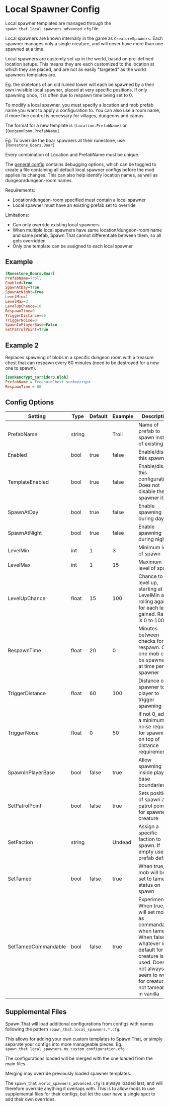 # Local Spawner Config

Local spawner templates are managed through the `spawn_that.local_spawners_advanced.cfg` file.

Local spawners are known internally in the game as `CreatureSpawners`.
Each spawner manages only a single creature, and will never have more than one spawned at a time.

Local spawners are customly set up in the world, based on pre-defined location setups. This means they are each customized to the location at which they are placed, and are not as easily "targeted" as the world spawners templates are. 

Eg. the skeletons of an old ruined tower will each be spawned by a their own invisible local spawner, placed at very specific positions. If only spawning once, it is often due to respawn time being set to 0.

To modify a local spawner, you must specify a location and mob prefab name you want to apply a configuration to.
You can also use a room name, if more fine control is necessary for villages, dungeons and camps.

The format for a new template is `[Location.PrefabName]` or `[DungeonRoom.PrefabName]`. 

Eg.
To override the boar spawners at their runestone, use 
`[Runestone_Boars.Boar]`

Every combination of Location and PrefabName must be unique.

The [general config](general-config.md) contains debugging options, which can be toggled to create a file containing all default local spawner configs before the mod applies its changes.
This can also help identify location names, as well as dungeon/dungeon-room names.

Requirements:
- Location/dungeon-room specified must contain a local spawner
- Local spawner must have an existing prefab set to override

Limitations:
- Can only override existing local spawners
- When multiple local spawners have same location/dungeon-room name and same prefab, Spawn That cannot differentiate between them, so all gets overridden
- Only one template can be assigned to each local spawner

## Example 
``` INI
[Runestone_Boars.Boar]
PrefabName=Troll
Enabled=True
SpawnAtDay=True
SpawnAtNight=True
LevelMin=1
LevelMax=3
LevelUpChance=10
RespawnTime=0
TriggerDistance=60
TriggerNoise=0
SpawnInPlayerBase=False
SetPatrolPoint=True
```

## Example 2
Replaces spawning of blobs in a specific dungeon room with a treasure chest that can respawn every 60 minutes (need to be destroyed for a new one to spawn).

``` INI
[sunkencrypt_Corridor3.Blob]
PrefabName = TreasureChest_sunkencrypt
RespawnTime = 60
```

## Config Options

| Setting | Type | Default | Example | Description |
| --- | --- | --- | --- | --- |
| PrefabName | string | | Troll | Name of prefab to spawn instead of existing |
| Enabled | bool | true | false | Enable/disable this spawner |
| TemplateEnabled | bool | true | false | Enable/disable this configuration. Does not disable the spawner itself |
| SpawnAtDay | bool | true | false | Enable spawning during day. |
| SpawnAtNight | bool | true | false | Enable spawning during night. |
| LevelMin | int | 1 | 3 | Minimum level of spawn |
| LevelMax | int | 1 | 15 | Maximum level of spawn |
| LevelUpChance | float | 15 | 100 | Chance to level up, starting at LevelMin and rolling again for each level gained. Range is 0 to 100 |
| RespawnTime | float | 20 | 0 | Minutes between checks for respawn. Only one mob can be spawned at time per spawner |
| TriggerDistance | float | 60 | 100 | Distance of spawner to player to trigger spawning |
| TriggerNoise | float | 0 | 50 | If not 0, adds a minimum noise required for spawning, on top of distance requirement |
| SpawnInPlayerBase | bool | false | true | Allow spawning inside player base boundaries |
| SetPatrolPoint | bool | false | true | Sets position of spawn as patrol point for spawned creature |
| SetFaction | string | | Undead | Assign a specific faction to spawn. If empty uses prefab default |
| SetTamed | bool | false | true | When true, mob will be set to tamed status on spawn |
| SetTamedCommandable | bool | false | true | Experimental. When true, will set mob as commandable when tamed. When false, whatever was default for the creature is used. Does not always seem to work for creatures not tameable in vanilla |

## Supplemental Files

Spawn That will load additional configurations from configs with names following the pattern `spawn_that.local_spawners.*.cfg`.

This allows for adding your own custom templates to Spawn That, or simply separate your configs into more manageable pieces.
Eg. `spawn_that.local_spawners.my_custom_configuration.cfg`

The configurations loaded will be merged with the one loaded from the main files.

Merging may override previously loaded spawner templates.

The `spawn_that.world_spawners_advanced.cfg` is always loaded last, and will therefore override anything it overlaps with. This is to allow mods to use supplemental files for their configs, but let the user have a single spot to add their own overrides.
